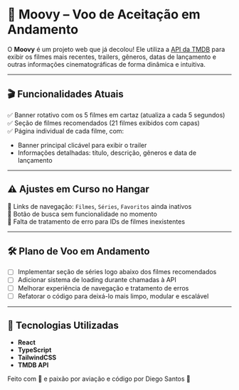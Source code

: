 # 🛫 Moovy – Voo de Aceitação em Andamento

O **Moovy** é um projeto web que já decolou! Ele utiliza a [API da TMDB](https://www.themoviedb.org/) para exibir os filmes mais recentes, trailers, gêneros, datas de lançamento e outras informações cinematográficas de forma dinâmica e intuitiva.

---

## 🎬 Funcionalidades Atuais

✅ Banner rotativo com os 5 filmes em cartaz (atualiza a cada 5 segundos)  
✅ Seção de filmes recomendados (21 filmes exibidos com capas)  
✅ Página individual de cada filme, com:

-   Banner principal clicável para exibir o trailer
-   Informações detalhadas: título, descrição, gêneros e data de lançamento

---

## ⚠️ Ajustes em Curso no Hangar

🚧 Links de navegação: `Filmes`, `Séries`, `Favoritos` ainda inativos  
🚧 Botão de busca sem funcionalidade no momento  
🚧 Falta de tratamento de erro para IDs de filmes inexistentes

---

## 🛠️ Plano de Voo em Andamento

-   [ ] Implementar seção de séries logo abaixo dos filmes recomendados
-   [ ] Adicionar sistema de loading durante chamadas à API
-   [ ] Melhorar experiência de navegação e tratamento de erros
-   [ ] Refatorar o código para deixá-lo mais limpo, modular e escalável

---

## 🚀 Tecnologias Utilizadas

-   **React**
-   **TypeScript**
-   **TailwindCSS**
-   **TMDB API**

Feito com 💜 e paixão por aviação e código por Diego Santos 🛫
